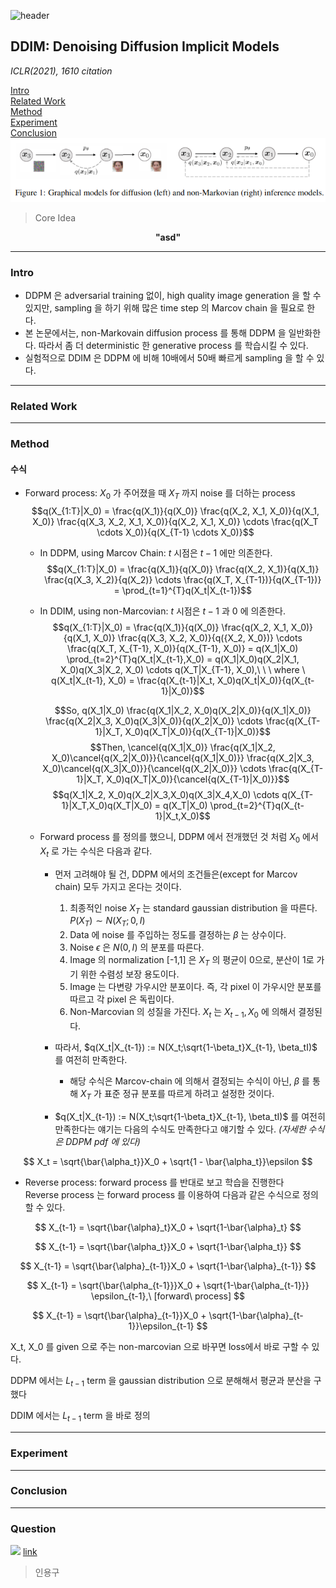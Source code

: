 ![header](https://capsule-render.vercel.app/api?type=waving&color=auto&height=80&section=header&text=Welcome%20Paper%20Review&fontSize=50)


## DDIM: Denoising Diffusion Implicit Models
*ICLR(2021), 1610 citation*

[Intro](#intro)</br>
[Related Work](#related-work)</br>
[Method](#method)</br>
[Experiment](#experiment)</br>
[Conclusion](#conclusion)</br>
![result](./img1.png)

> Core Idea
<div align=center>
<strong>"asd"</strong></br>
</div>

***

### <strong>Intro</strong>
- DDPM 은 adversarial training 없이, high quality image generation 을 할 수 있지만, sampling 을 하기 위해 많은 time step 의 Marcov chain 을 필요로 한다.
- 본 논문에서는, non-Markovain diffusion process 를 통해 DDPM 을 일반화한다. 따라서 좀 더 deterministic 한 generative process 를 학습시킬 수 있다.
- 실험적으로 DDIM 은 DDPM 에 비해 10배에서 50배 빠르게 sampling 을 할 수 있다.

***

### <strong>Related Work</strong>


***

### <strong>Method</strong>
#### 수식
- Forward process: $X_0$ 가 주어졌을 때 $X_T$ 까지 noise 를 더하는 process </br>
    $$q(X_{1:T}|X_0) = \frac{q(X_1)}{q(X_0)} \frac{q(X_2, X_1, X_0)}{q(X_1, X_0)} \frac{q(X_3, X_2, X_1, X_0)}{q(X_2, X_1, X_0)} \cdots \frac{q(X_T \cdots X_0)}{q(X_{T-1} \cdots X_0)}$$
  - In DDPM, using Marcov Chain: $t$ 시점은 $t-1$ 에만 의존한다.</br>
    $$q(X_{1:T}|X_0) = \frac{q(X_1)}{q(X_0)} \frac{q(X_2, X_1)}{q(X_1)} \frac{q(X_3, X_2)}{q(X_2)} \cdots \frac{q(X_T, X_{T-1})}{q(X_{T-1})} = \prod_{t=1}^{T}q(X_t|X_{t-1})$$
  - In DDIM, using non-Marcovian: $t$ 시점은 $t-1$ 과 $0$ 에 의존한다.</br>
    $$q(X_{1:T}|X_0) = \frac{q(X_1)}{q(X_0)} \frac{q(X_2, X_1, X_0)}{q(X_1, X_0)} \frac{q(X_3, X_2, X_0)}{q({X_2, X_0})} \cdots \frac{q(X_T, X_{T-1}, X_0)}{q(X_{T-1}, X_0)} = q(X_1|X_0) \prod_{t=2}^{T}q(X_t|X_{t-1},X_0) = q(X_1|X_0)q(X_2|X_1, X_0)q(X_3|X_2, X_0) \cdots q(X_T|X_{T-1}, X_0),\ \ \ where \ q(X_t|X_{t-1}, X_0) = \frac{q(X_{t-1}|X_t, X_0)q(X_t|X_0)}{q(X_{t-1}|X_0)}$$

    $$So, q(X_1|X_0) \frac{q(X_1|X_2, X_0)q(X_2|X_0)}{q(X_1|X_0)} \frac{q(X_2|X_3, X_0)q(X_3|X_0)}{q(X_2|X_0)} \cdots \frac{q(X_{T-1}|X_T, X_0)q(X_T|X_0)}{q(X_{T-1}|X_0)}$$ 
    $$Then, \cancel{q(X_1|X_0)} \frac{q(X_1|X_2, X_0)\cancel{q(X_2|X_0)}}{\cancel{q(X_1|X_0)}} \frac{q(X_2|X_3, X_0)\cancel{q(X_3|X_0)}}{\cancel{q(X_2|X_0)}} \cdots \frac{q(X_{T-1}|X_T, X_0)q(X_T|X_0)}{\cancel{q(X_{T-1}|X_0)}}$$
    $$q(X_1|X_2, X_0)q(X_2|X_3,X_0)q(X_3|X_4,X_0) \cdots q(X_{T-1}|X_T,X_0)q(X_T|X_0) = q(X_T|X_0) \prod_{t=2}^{T}q(X_{t-1}|X_t,X_0)$$

  - Forward process 를 정의를 했으니, DDPM 에서 전개했던 것 처럼 $X_0$ 에서 $X_t$ 로 가는 수식은 다음과 같다.
    - 먼저 고려해야 될 건, DDPM 에서의 조건들은(except for Marcov chain) 모두 가지고 온다는 것이다.
      1.  최종적인 noise $X_T$ 는 standard gaussian distribution 을 따른다. $P(X_T) \sim N(X_T;0,I)$ 
      2.  Data 에 noise 를 주입하는 정도를 결정하는 $\beta$ 는 상수이다.
      3.  Noise $\epsilon$ 은 $N(0,I)$ 의 분포를 따른다.
      4.  Image 의 normalization [-1,1] 은 $X_T$ 의 평균이 0으로, 분산이 1로 가기 위한 수렴성 보장 용도이다.
      5.  Image 는 다변량 가우시안 분포이다. 즉, 각 pixel 이 가우시안 분포를 따르고 각 pixel 은 독립이다.
      6.  Non-Marcovian 의 성질을 가진다. $X_t$ 는 $X_{t-1}, X_0$ 에 의해서 결정된다.
    
    - 따라서, $q(X_t|X_{t-1}) := N(X_t;\sqrt{1-\beta_t}X_{t-1}, \beta_tI)$ 를 여전히 만족한다. 
      - 해당 수식은 Marcov-chain 에 의해서 결정되는 수식이 아닌, $\beta$ 를 통해 $X_T$ 가 표준 정규 분포를 따르게 하려고 설정한 것이다.
    
    - $q(X_t|X_{t-1}) := N(X_t;\sqrt{1-\beta_t}X_{t-1}, \beta_tI)$ 를 여전히 만족한다는 얘기는 다음의 수식도 만족한다고 얘기할 수 있다. *(자세한 수식은 DDPM pdf 에 있다)*
  
$$ X_t = \sqrt{\bar{\alpha_t}}X_0 + \sqrt{1 - \bar{\alpha_t}}\epsilon $$





- Reverse process: forward process 를 반대로 보고 학습을 진행한다</br>
  Reverse process 는 forward process 를 이용하여 다음과 같은 수식으로 정의할 수 있다.

$$ X_{t-1} = \sqrt{\bar{\alpha}_t}X_0 + \sqrt{1-\bar{\alpha}_t} $$

$$ X_{t-1} = \sqrt{\bar{\alpha_t}}X_0 + \sqrt{1-\bar{\alpha_t}} $$

$$ X_{t-1} = \sqrt{\bar{\alpha}_{t-1}}X_0 + \sqrt{1-\bar{\alpha}_{t-1}} $$

$$ X_{t-1} = \sqrt{\bar{\alpha_{t-1}}}X_0 + \sqrt{1-\bar{\alpha_{t-1}}} \epsilon_{t-1},\ [forward\ process] $$

<div align="center" class="math">
  $$ X_{t-1} = \sqrt{\bar{\alpha}_{t-1}}X_0 + \sqrt{1-\bar{\alpha}_{t-1}}\epsilon_{t-1} $$
</div>


X_t, X_0 를 given 으로 주는 non-marcovian 으로 바꾸면 loss에서 바로 구할 수 있다.

DDPM 에서는 $L_{t-1}$ term 을 gaussian distribution 으로 분해해서 평균과 분산을 구했다

DDIM 에서는 $L_{t-1}$ term 을 바로 정의
***

### <strong>Experiment</strong>


***

### <strong>Conclusion</strong>


***

### <strong>Question</strong>



![](img_path)
<a href="">link</a>


> 인용구
